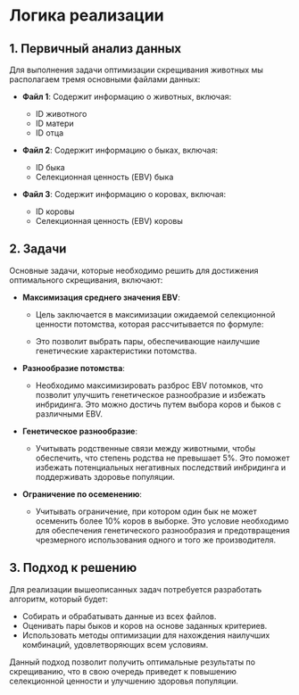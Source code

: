 # Логика реализации

## 1. Первичный анализ данных

Для выполнения задачи оптимизации скрещивания животных мы располагаем тремя основными файлами данных:

- **Файл 1**: Содержит информацию о животных, включая:
  - ID животного
  - ID матери
  - ID отца

- **Файл 2**: Содержит информацию о быках, включая:
  - ID быка
  - Селекционная ценность (EBV) быка

- **Файл 3**: Содержит информацию о коровах, включая:
  - ID коровы
  - Селекционная ценность (EBV) коровы

## 2. Задачи

Основные задачи, которые необходимо решить для достижения оптимального скрещивания, включают:

- **Максимизация среднего значения EBV**:
  - Цель заключается в максимизации ожидаемой селекционной ценности потомства, которая рассчитывается по формуле:
  
  - Это позволит выбрать пары, обеспечивающие наилучшие генетические характеристики потомства.

- **Разнообразие потомства**:
  - Необходимо максимизировать разброс EBV потомков, что позволит улучшить генетическое разнообразие и избежать инбридинга. Это можно достичь путем выбора коров и быков с различными EBV.

- **Генетическое разнообразие**:
  - Учитывать родственные связи между животными, чтобы обеспечить, что степень родства не превышает 5%. Это поможет избежать потенциальных негативных последствий инбридинга и поддерживать здоровье популяции.

- **Ограничение по осеменению**:
  - Учитывать ограничение, при котором один бык не может осеменить более 10% коров в выборке. Это условие необходимо для обеспечения генетического разнообразия и предотвращения чрезмерного использования одного и того же производителя.

## 3. Подход к решению

Для реализации вышеописанных задач потребуется разработать алгоритм, который будет:

- Собирать и обрабатывать данные из всех файлов.
- Оценивать пары быков и коров на основе заданных критериев.
- Использовать методы оптимизации для нахождения наилучших комбинаций, удовлетворяющих всем условиям.

Данный подход позволит получить оптимальные результаты по скрещиванию, что в свою очередь приведет к повышению селекционной ценности и улучшению здоровья популяции.
